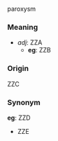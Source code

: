paroxysm
### Meaning
+ _adj_: ZZA
    + __eg__: ZZB

### Origin

ZZC

### Synonym

__eg__: ZZD

+ ZZE


